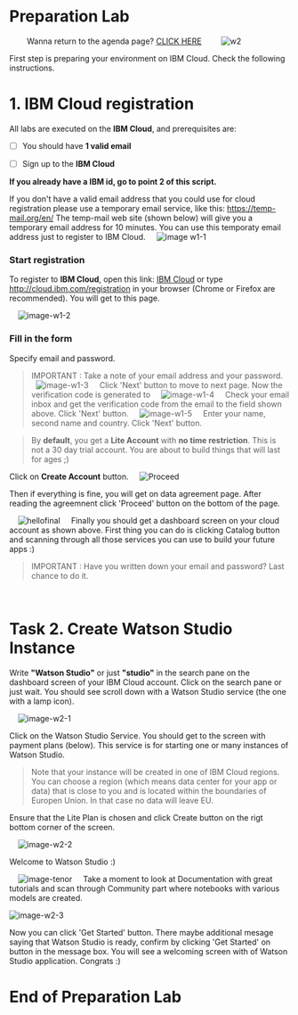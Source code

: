 # Preparation Lab
&nbsp;
&nbsp;
&nbsp;
&nbsp;
Wanna return to the agenda page?  [CLICK HERE](../README.md)
&nbsp;
&nbsp;
&nbsp;
&nbsp;
![w2](../images/w2.png)
&nbsp;
&nbsp;
&nbsp;
&nbsp;

First step is preparing your environment on IBM Cloud. Check the following instructions.
&nbsp;
&nbsp;

# 1. IBM Cloud registration

All labs are executed on the **IBM Cloud**, and prerequisites are:

- [ ] You should have **1 valid email** 

- [ ] Sign up to the **IBM Cloud** 


**If you already have a IBM id, go to point 2 of this script.**

If you don't have a valid email address that you could use for cloud registration please use a temporary email service, like this: https://temp-mail.org/en/
The temp-mail web site (shown below) will give you a temporary email address for 10 minutes. You can use this temporaty email address just to register to IBM Cloud. 
&nbsp;
&nbsp;
![image w1-1](../images/w1-1.png)
&nbsp;
&nbsp;

### Start registration
To register to **IBM Cloud**, open this link: [IBM Cloud](cloud.ibm.com/registration) or type http://cloud.ibm.com/registration in your browser (Chrome or Firefox are recommended). You will get to this page.

&nbsp;
&nbsp;
![image-w1-2](../images/w1-2.png)
&nbsp;
&nbsp;
### Fill in the form
Specify email and password.

> IMPORTANT : Take a note of your email address and your password.
&nbsp;
&nbsp;
![image-w1-3](../images/w1-3.png)
&nbsp;
&nbsp;
Click 'Next' button to move to next page. Now the verification code is generated to 
&nbsp;
&nbsp;
![image-w1-4](../images/w1-4.png)
&nbsp;
&nbsp;
Check your email inbox and get the verification code from the email to the field shown above. Click 'Next' button.
&nbsp;
&nbsp;
![image-w1-5](../images/w1-5.png)
&nbsp;
&nbsp;
Enter your name, second name and country. Click 'Next' button.


> By **default**, you get a **Lite Account** with **no time restriction**. This is not a 30 day trial account. You are about to build things that will last for ages ;)  

Click on **Create Account** button.
&nbsp;
&nbsp;
![Proceed](/../images/w1-6.png)
&nbsp;
&nbsp;

Then if everything is fine, you will get on data agreement page. After reading the agreemnent click 'Proceed' button on the bottom of the page.

&nbsp;
&nbsp;
![hellofinal](/../images/w1-7.png)
&nbsp;
&nbsp;
Finally you should get a dashboard screen on your cloud account as shown above. First thing you can do is clicking Catalog button and scanning through all those services you can use to build your future apps :) 


> IMPORTANT : Have you written down your email and password? Last chance to do it.

&nbsp;
&nbsp;
&nbsp;
&nbsp;
&nbsp;
&nbsp;

# Task 2. Create Watson Studio Instance

Write **"Watson Studio"** or just **"studio"** in the search pane on the dashboard screen of your IBM Cloud account. Click on the search pane or just wait. You should see scroll down with a Watson Studio service (the one with a lamp icon).

&nbsp;
&nbsp;
![image-w2-1](../images/w2-1.png)
&nbsp;
&nbsp;

Click on the Watson Studio Service. You should get to the screen with payment plans (below). This service is for starting one or many instances of Watson Studio. 


> Note that your instance will be created in one of IBM Cloud regions. You can choose a region (which means data center for your app or data) that is close to you and is located within the boundaries of Europen Union. In that case no data will leave EU. 


Ensure that the Lite Plan is chosen and click Create button on the rigt bottom corner of the screen. 


&nbsp;
&nbsp;
![image-w2-2](../images/w2-2.png)
&nbsp;
&nbsp;

Welcome to Watson Studio :)

&nbsp;
&nbsp;
![image-tenor](../images/tenor.gif)
&nbsp;
&nbsp;
Take a moment to look at Documentation with great tutorials and scan through Community part where notebooks with various models are created.


![image-w2-3](../images/w2-3.png)

Now you can click 'Get Started' button. 
There maybe additional mesage saying that Watson Studio is ready, confirm by clicking 'Get Started' on button in the message box. 
You will see a welcoming screen with of Watson Studio application. 
Congrats :)


# End of Preparation Lab